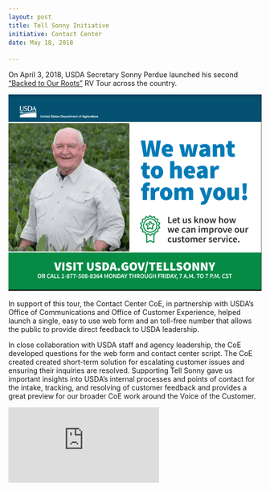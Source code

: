 ```yaml
---
layout: post
title: Tell Sonny Initiative
initiative: Contact Center
date: May 18, 2018

---
```


On April 3, 2018, USDA Secretary Sonny Perdue launched his second <a href="https://www.youtube.com/watch?v=JcwG4iwN6Fk">“Backed to Our Roots”</a> RV Tour across the country.

<div class="inline-media"><img src="/images/contact-center/sonny-postcard.png" alt="We Want to Hear from You postcard" class="img-responsive"></div> 

In support of this tour, the Contact Center CoE, in partnership with USDA’s Office of Communications and Office of Customer Experience, helped launch a single, easy to use web form and an toll-free number that allows the public to provide direct feedback to USDA leadership.

In close collaboration with USDA staff and agency leadership, the CoE developed questions for the web form and contact center script. The CoE created created short-term solution for escalating customer issues and ensuring their inquiries are resolved.  Supporting Tell Sonny gave us important insights into USDA’s internal processes and points of contact for the intake, tracking, and resolving of customer feedback and provides a great preview for our broader CoE work around the Voice of the Customer.

<div class="embed-responsive embed-responsive-16by9"><iframe src="https://www.youtube.com/embed/JcwG4iwN6Fk" frameborder="0" allow="autoplay; encrypted-media" allowfullscreen="" class="embed-responsive-item"></iframe></div>
